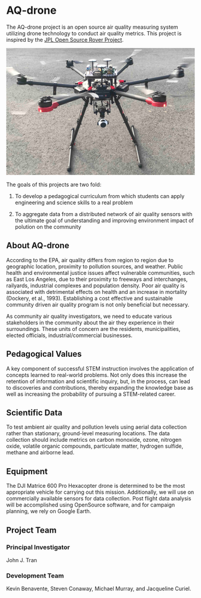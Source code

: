 # AQ-drone

The AQ-drone project is an open source air quality measuring system utilizing drone technology to conduct air quality metrics.  This project is inspired by the [JPL Open Source Rover Project](https://github.com/nasa-jpl/open-source-rover).

<img src="images/drone.jpg" width="800">

The goals of this projects are two fold:

1. To develop a pedagogical curriculum from which students can apply engineering and science skills to a real problem

2. To aggregate data from a distributed network of air quality sensors with the ultimate goal of understanding and improving environment impact of polution on the community

## About AQ-drone

According to the EPA, air quality differs from region to region due to geographic location, proximity to pollution sources, and weather. Public health and environmental justice issues affect vulnerable communities, such as East Los Angeles, due to their proximity to freeways and interchanges, railyards, industrial complexes and population density. Poor air quality is associated with detrimental effects on health and an increase in mortality (Dockery, et al., 1993). Establishing a cost effective and sustainable community driven air quality program is not only beneficial but necessary.

As community air quality investigators, we need to educate various stakeholders in the community about the air they experience in their surroundings. These units of concern are the residents, municipalities, elected officials, industrial/commercial businesses.

## Pedagogical Values

A key component of successful STEM instruction involves the application of concepts learned to real-world problems. Not only does this increase the retention of information and scientific inquiry, but, in the process, can lead to discoveries and contributions, thereby expanding the knowledge base as well as increasing the probability of pursuing a STEM-related career. 

## Scientific Data

To test ambient air quality and pollution levels using aerial data collection rather than stationary, ground-level measuring locations.
The data collection should include metrics on carbon monoxide, ozone, nitrogen oxide, volatile organic compounds, particulate matter, hydrogen sulfide, methane and airborne lead. 

## Equipment

The DJI Matrice 600 Pro Hexacopter drone is determined to be the most appropriate vehicle for carrying out this mission. Additionally, we will use on commercially available sensors for data collection. Post flight data analysis will be accomplished using OpenSource software, and for campaign planning, we rely on Google Earth.

## Project Team

### Principal Investigator

John J. Tran

### Development Team

Kevin Benavente, Steven Conaway, Michael Murray, and Jacqueline Curiel.

